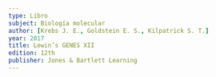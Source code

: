 ```yaml
---
type: Libro
subject: Biología molecular
author: [Krebs J. E., Goldstein E. S., Kilpatrick S. T.]
year: 2017
title: Lewin’s GENES XII
edition: 12th
publisher: Jones & Bartlett Learning
---
```

